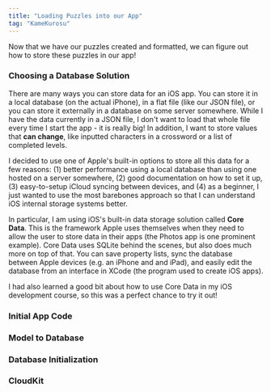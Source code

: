 ```yaml
---
title: "Loading Puzzles into our App"
tag: "KameKurosu"
---
```


Now that we have our puzzles created and formatted, we can figure out how to store these puzzles in our app!<!--more-->

### Choosing a Database Solution

There are many ways you can store data for an iOS app. You can store it in a local database (on the actual iPhone), in a flat file (like our JSON file), or you can store it externally in a database on some server somewhere. While I have the data currently in a JSON file, I don't want to load that whole file every time I start the app - it is really big! In addition, I want to store values that **can change**, like inputted characters in a crossword or a list of completed levels.

I decided to use one of Apple's built-in options to store all this data for a few reasons: (1) better performance using a local database than using one hosted on a server somewhere, (2) good documentation on how to set it up, (3) easy-to-setup iCloud syncing between devices, and (4) as a beginner, I just wanted to use the most barebones approach so that I can understand iOS internal storage systems better.

In particular, I am using iOS's built-in data storage solution called **Core Data**. This is the framework Apple uses themselves when they need to allow the user to store data in their apps (the Photos app is one prominent example). Core Data uses SQLite behind the scenes, but also does much more on top of that. You can save property lists, sync the database between Apple devices (e.g. an iPhone and and iPad), and easily edit the database from an interface in XCode (the program used to create iOS apps).

I had also learned a good bit about how to use Core Data in my iOS development course, so this was a perfect chance to try it out!

### Initial App Code

### Model to Database

### Database Initialization

### CloudKit

### 

